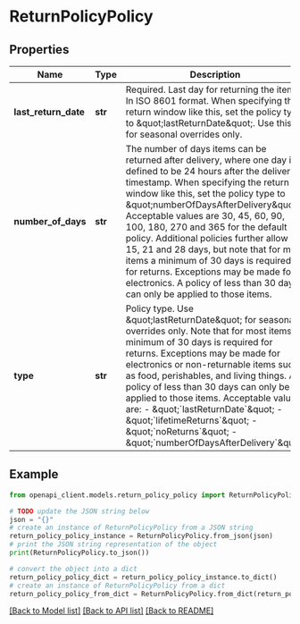 # ReturnPolicyPolicy


## Properties

Name | Type | Description | Notes
------------ | ------------- | ------------- | -------------
**last_return_date** | **str** | Required. Last day for returning the items. In ISO 8601 format. When specifying the return window like this, set the policy type to \&quot;lastReturnDate\&quot;. Use this for seasonal overrides only. | [optional] 
**number_of_days** | **str** | The number of days items can be returned after delivery, where one day is defined to be 24 hours after the delivery timestamp. When specifying the return window like this, set the policy type to \&quot;numberOfDaysAfterDelivery\&quot;. Acceptable values are 30, 45, 60, 90, 100, 180, 270 and 365 for the default policy. Additional policies further allow 14, 15, 21 and 28 days, but note that for most items a minimum of 30 days is required for returns. Exceptions may be made for electronics. A policy of less than 30 days can only be applied to those items. | [optional] 
**type** | **str** | Policy type. Use \&quot;lastReturnDate\&quot; for seasonal overrides only. Note that for most items a minimum of 30 days is required for returns. Exceptions may be made for electronics or non-returnable items such as food, perishables, and living things. A policy of less than 30 days can only be applied to those items. Acceptable values are: - \&quot;&#x60;lastReturnDate&#x60;\&quot; - \&quot;&#x60;lifetimeReturns&#x60;\&quot; - \&quot;&#x60;noReturns&#x60;\&quot; - \&quot;&#x60;numberOfDaysAfterDelivery&#x60;\&quot;  | [optional] 

## Example

```python
from openapi_client.models.return_policy_policy import ReturnPolicyPolicy

# TODO update the JSON string below
json = "{}"
# create an instance of ReturnPolicyPolicy from a JSON string
return_policy_policy_instance = ReturnPolicyPolicy.from_json(json)
# print the JSON string representation of the object
print(ReturnPolicyPolicy.to_json())

# convert the object into a dict
return_policy_policy_dict = return_policy_policy_instance.to_dict()
# create an instance of ReturnPolicyPolicy from a dict
return_policy_policy_from_dict = ReturnPolicyPolicy.from_dict(return_policy_policy_dict)
```
[[Back to Model list]](../README.md#documentation-for-models) [[Back to API list]](../README.md#documentation-for-api-endpoints) [[Back to README]](../README.md)


